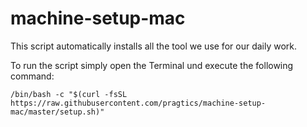 # machine-setup-mac
This script automatically installs all the tool we use for our daily work. 

To run the script simply open the Terminal und execute the following command:

``/bin/bash -c "$(curl -fsSL https://raw.githubusercontent.com/pragtics/machine-setup-mac/master/setup.sh)"``
